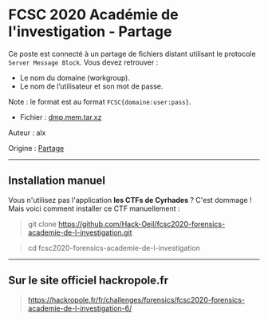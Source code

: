 # FCSC 2020 Académie de l'investigation - Partage

Ce poste est connecté à un partage de fichiers distant utilisant le protocole `Server Message Block`. Vous devez retrouver :
- Le nom du domaine (workgroup).
- Le nom de l’utilisateur et son mot de passe.


Note : le format est au format `FCSC{domaine:user:pass}`.



- Fichier : [dmp.mem.tar.xz](https://hackropole.fr/filer/fcsc2020-forensics-academie-de-l-investigation/public_filer/dmp.mem.tar.xz)


Auteur : alx


Origine : [Partage](https://hackropole.fr/fr/challenges/forensics/fcsc2020-forensics-academie-de-l-investigation-6/)


-----------

## Installation manuel
Vous n'utilisez pas l'application **les CTFs de Cyrhades** ? C'est dommage !
Mais voici comment installer ce CTF manuellement :

> git clone https://github.com/Hack-Oeil/fcsc2020-forensics-academie-de-l-investigation.git

> cd fcsc2020-forensics-academie-de-l-investigation


-----------

## Sur le site officiel hackropole.fr
> https://hackropole.fr/fr/challenges/forensics/fcsc2020-forensics-academie-de-l-investigation-6/
